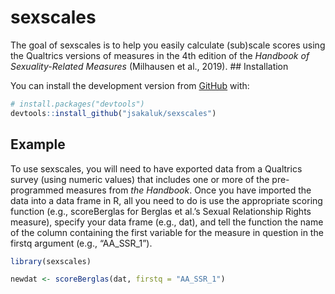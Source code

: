 
<!-- README.md is generated from README.Rmd. Please edit that file -->

# sexscales

<!-- badges: start -->

<!-- badges: end -->

The goal of sexscales is to help you easily calculate (sub)scale scores
using the Qualtrics versions of measures in the 4th edition of the
*Handbook of Sexuality-Related Measures* (Milhausen et al., 2019). \#\#
Installation

You can install the development version from
[GitHub](https://github.com/) with:

``` r
# install.packages("devtools")
devtools::install_github("jsakaluk/sexscales")
```

## Example

To use sexscales, you will need to have exported data from a Qualtrics
survey (using numeric values) that includes one or more of the
pre-programmed measures from *the Handbook*. Once you have imported the
data into a data frame in R, all you need to do is use the appropriate
scoring function (e.g., scoreBerglas for Berglas et al.’s Sexual
Relationship Rights measure), specify your data frame (e.g., dat), and
tell the function the name of the column containing the first variable
for the measure in question in the firstq argument (e.g., “AA\_SSR\_1”).

``` r
library(sexscales)

newdat <- scoreBerglas(dat, firstq = "AA_SSR_1")
```
